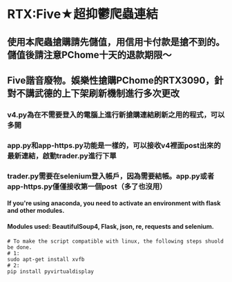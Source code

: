 # RTX:Five★超抑鬱爬蟲連結
## 使用本爬蟲搶購請先儲值，用信用卡付款是搶不到的。儲值後請注意PChome十天的退款期限～
## Five諧音廢物。娛樂性搶購PChome的RTX3090，針對不講武德的上下架刷新機制進行多次更改
### v4.py為在不需要登入的電腦上進行新搶購連結刷新之用的程式，可以多開
### app.py和app-https.py功能是一樣的，可以接收v4裡面post出來的最新連結，啟動trader.py進行下單
### trader.py需要在selenium登入帳戶，因為需要結帳。app.py或者app-https.py僅僅接收第一個post（多了也沒用）
#### If you're using anaconda, you need to activate an environment with flask and other modules.
#### Modules used: BeautifulSoup4, Flask, json, re, requests and selenium.
```
# To make the script compatible with linux, the following steps shuold be done.
# 1:
sudo apt-get install xvfb
# 2:
pip install pyvirtualdisplay
```
